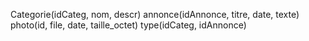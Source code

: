 Categorie(idCateg, nom, descr)
annonce(idAnnonce, titre, date, texte)
photo(id, file, date, taille_octet)
type(idCateg, idAnnonce)
